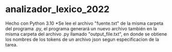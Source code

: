 # analizador_lexico_2022
Hecho con Python 3.10
*Se lee el archivo "fuente.txt" de la misma carpeta del programa .py, el programa generará un nuevo archivo también en la misma carpeta del archivo .py llamado "output_file.txt", en donde se obtiene los nombres de los tokens de un archivo json segun especificacion de la tarea.
